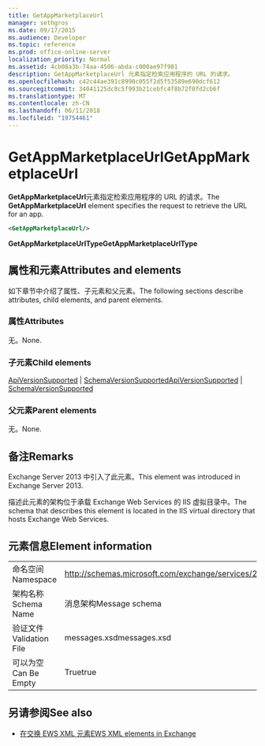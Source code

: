 ```yaml
---
title: GetAppMarketplaceUrl
manager: sethgros
ms.date: 09/17/2015
ms.audience: Developer
ms.topic: reference
ms.prod: office-online-server
localization_priority: Normal
ms.assetid: 4cb08a3b-74aa-4506-abda-c000ae97f981
description: GetAppMarketplaceUrl 元素指定检索应用程序的 URL 的请求。
ms.openlocfilehash: c42c44ae391c8990c055f2d5f53589e690dcf612
ms.sourcegitcommit: 34041125dc8c5f993b21cebfc4f8b72f0fd2cb6f
ms.translationtype: MT
ms.contentlocale: zh-CN
ms.lasthandoff: 06/11/2018
ms.locfileid: "19754461"
---
```

# <a name="getappmarketplaceurl"></a><span data-ttu-id="e8ac6-103">GetAppMarketplaceUrl</span><span class="sxs-lookup"><span data-stu-id="e8ac6-103">GetAppMarketplaceUrl</span></span>

<span data-ttu-id="e8ac6-104">**GetAppMarketplaceUrl**元素指定检索应用程序的 URL 的请求。</span><span class="sxs-lookup"><span data-stu-id="e8ac6-104">The **GetAppMarketplaceUrl** element specifies the request to retrieve the URL for an app.</span></span> 
  
```XML
<GetAppMarketplaceUrl/>
```

 <span data-ttu-id="e8ac6-105">**GetAppMarketplaceUrlType**</span><span class="sxs-lookup"><span data-stu-id="e8ac6-105">**GetAppMarketplaceUrlType**</span></span>
## <a name="attributes-and-elements"></a><span data-ttu-id="e8ac6-106">属性和元素</span><span class="sxs-lookup"><span data-stu-id="e8ac6-106">Attributes and elements</span></span>

<span data-ttu-id="e8ac6-107">如下章节中介绍了属性、子元素和父元素。</span><span class="sxs-lookup"><span data-stu-id="e8ac6-107">The following sections describe attributes, child elements, and parent elements.</span></span>
  
### <a name="attributes"></a><span data-ttu-id="e8ac6-108">属性</span><span class="sxs-lookup"><span data-stu-id="e8ac6-108">Attributes</span></span>

<span data-ttu-id="e8ac6-109">无。</span><span class="sxs-lookup"><span data-stu-id="e8ac6-109">None.</span></span>
  
### <a name="child-elements"></a><span data-ttu-id="e8ac6-110">子元素</span><span class="sxs-lookup"><span data-stu-id="e8ac6-110">Child elements</span></span>

<span data-ttu-id="e8ac6-111">[ApiVersionSupported](apiversionsupported.md) | [SchemaVersionSupported](schemaversionsupported.md)</span><span class="sxs-lookup"><span data-stu-id="e8ac6-111">[ApiVersionSupported](apiversionsupported.md) | [SchemaVersionSupported](schemaversionsupported.md)</span></span>
  
### <a name="parent-elements"></a><span data-ttu-id="e8ac6-112">父元素</span><span class="sxs-lookup"><span data-stu-id="e8ac6-112">Parent elements</span></span>

<span data-ttu-id="e8ac6-113">无。</span><span class="sxs-lookup"><span data-stu-id="e8ac6-113">None.</span></span>
  
## <a name="remarks"></a><span data-ttu-id="e8ac6-114">备注</span><span class="sxs-lookup"><span data-stu-id="e8ac6-114">Remarks</span></span>

<span data-ttu-id="e8ac6-115">Exchange Server 2013 中引入了此元素。</span><span class="sxs-lookup"><span data-stu-id="e8ac6-115">This element was introduced in Exchange Server 2013.</span></span>
  
<span data-ttu-id="e8ac6-116">描述此元素的架构位于承载 Exchange Web Services 的 IIS 虚拟目录中。</span><span class="sxs-lookup"><span data-stu-id="e8ac6-116">The schema that describes this element is located in the IIS virtual directory that hosts Exchange Web Services.</span></span>
  
## <a name="element-information"></a><span data-ttu-id="e8ac6-117">元素信息</span><span class="sxs-lookup"><span data-stu-id="e8ac6-117">Element information</span></span>

|||
|:-----|:-----|
|<span data-ttu-id="e8ac6-118">命名空间</span><span class="sxs-lookup"><span data-stu-id="e8ac6-118">Namespace</span></span>  <br/> |http://schemas.microsoft.com/exchange/services/2006/messages  <br/> |
|<span data-ttu-id="e8ac6-119">架构名称</span><span class="sxs-lookup"><span data-stu-id="e8ac6-119">Schema Name</span></span>  <br/> |<span data-ttu-id="e8ac6-120">消息架构</span><span class="sxs-lookup"><span data-stu-id="e8ac6-120">Message schema</span></span>  <br/> |
|<span data-ttu-id="e8ac6-121">验证文件</span><span class="sxs-lookup"><span data-stu-id="e8ac6-121">Validation File</span></span>  <br/> |<span data-ttu-id="e8ac6-122">messages.xsd</span><span class="sxs-lookup"><span data-stu-id="e8ac6-122">messages.xsd</span></span>  <br/> |
|<span data-ttu-id="e8ac6-123">可以为空</span><span class="sxs-lookup"><span data-stu-id="e8ac6-123">Can Be Empty</span></span>  <br/> |<span data-ttu-id="e8ac6-124">True</span><span class="sxs-lookup"><span data-stu-id="e8ac6-124">true</span></span>  <br/> |
   
## <a name="see-also"></a><span data-ttu-id="e8ac6-125">另请参阅</span><span class="sxs-lookup"><span data-stu-id="e8ac6-125">See also</span></span>



- [<span data-ttu-id="e8ac6-126">在交换 EWS XML 元素</span><span class="sxs-lookup"><span data-stu-id="e8ac6-126">EWS XML elements in Exchange</span></span>](ews-xml-elements-in-exchange.md)

